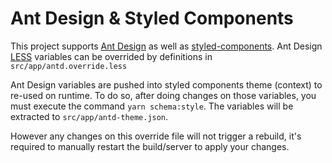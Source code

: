 # Ant Design & Styled Components

This project supports [Ant Design][antd] as well as [styled-components][styled].
Ant Design [LESS][less] variables can be overrided by definitions in `src/app/antd.override.less`

Ant Design variables are pushed into styled components theme (context) to re-used on runtime.
To do so, after doing changes on those variables, you must execute the command `yarn schema:style`.
The variables will be extracted to `src/app/antd-theme.json`.

However any changes on this override file will not trigger a rebuild,
it's required to manually restart the build/server to apply your changes.

[antd]: https://ant.design/
[less]: http://lesscss.org/
[styled]: https://styled-components.com/
